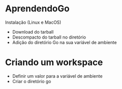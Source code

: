 # AprendendoGo
Instalação (Linux e MacOS) 
- Download do tarball
- Descompacto do tarball no diretório
- Adição do diretório Go na sua variável de ambiente

# Criando um workspace
- Definir um valor para a variável de ambiente
- Criar o diretório go
